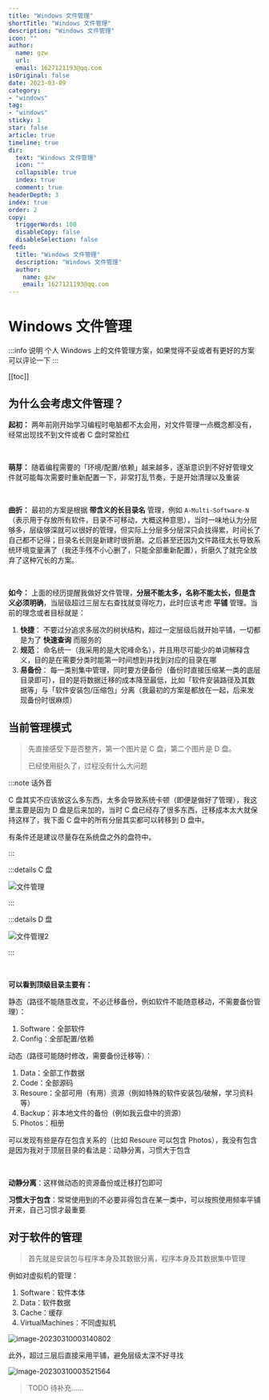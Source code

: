 ```yaml
---
title: "Windows 文件管理"
shortTitle: "Windows 文件管理"
description: "Windows 文件管理"
icon: ""
author: 
  name: gzw
  url: 
  email: 1627121193@qq.com
isOriginal: false
date: 2023-03-09
category: 
- "windows"
tag:
- "windows"
sticky: 1
star: false
article: true
timeline: true
dir:
  text: "Windows 文件管理"
  icon: ""
  collapsible: true
  index: true
  comment: true
headerDepth: 3
index: true
order: 2
copy:
  triggerWords: 100
  disableCopy: false
  disableSelection: false
feed:
  title: "Windows 文件管理"
  description: "Windows 文件管理"
  author:
    name: gzw
    email: 1627121193@qq.com
---
```






# Windows 文件管理



:::info 说明
个人 Windows 上的文件管理方案，如果觉得不妥或者有更好的方案可以评论一下
:::



[[toc]]





## 为什么会考虑文件管理？

**起初：** 两年前刚开始学习编程时电脑都不太会用，对文件管理一点概念都没有，经常出现找不到文件或者 C 盘时常脸红

<br/>



**萌芽：** 随着编程需要的「环境/配置/依赖」越来越多，逐渐意识到不好好管理文件就可能每次需要时重新配置一下，非常打乱节奏，于是开始清理以及重装

<br/>



**曲折：** 最初的方案是根据 **带含义的长目录名** 管理，例如 `A-Multi-Software-N`（表示用于存放所有软件，目录不可移动，大概这种意思），当时一味地认为分层够多，层级够深就可以很好的管理，但实际上分层多分层深只会找得累，时间长了自己都不记得；目录名长则是新建时很折磨。之后甚至还因为文件路径太长导致系统环境变量满了（我还手残不小心删了，只能全部重新配置），折磨久了就完全放弃了这种冗长的方案。

<br/>



**如今：** 上面的经历提醒我做好文件管理，**分层不能太多，名称不能太长，但是含义必须明确**，当层级超过三层左右查找就变得吃力，此时应该考虑 **平铺** 管理。当前的理念或者目标就是：

1. **快捷**： 不要过分追求多层次的树状结构，超过一定层级后就开始平铺，一切都是为了 **快速查询** 而服务的
2. **规范**： 命名统一（我采用的是大驼峰命名），并且用尽可能少的单词解释含义，目的是在需要分类时能第一时间想到并找到对应的目录在哪
3. **易备份**： 每一类别集中管理，同时要方便备份（备份时直接压缩某一类的底层目录即可），目的是将数据迁移的成本降至最低，比如「软件安装路径及其数据等」与「软件安装包/压缩包」分离（我最初的方案是都放在一起，后来发现备份时很麻烦）









## 当前管理模式

> 先直接感受下是否整齐，第一个图片是 C 盘，第二个图片是 D 盘。
>
> 已经使用挺久了，过程没有什么大问题

:::note 话外音

C 盘其实不应该放这么多东西，太多会导致系统卡顿（即便是做好了管理），我这里主要是因为 D 盘是后来加的，当时 C 盘已经存了很多东西，迁移成本太大就保持这样了，我下面 C 盘中的所有分层其实都可以转移到 D 盘中。

有条件还是建议尽量存在系统盘之外的盘符中。

:::

:::details C 盘

![文件管理](https://my-photos-1.oss-cn-hangzhou.aliyuncs.com/markdown//%E6%96%87%E4%BB%B6%E7%AE%A1%E7%90%86/20230310/%E6%96%87%E4%BB%B6%E7%AE%A1%E7%90%861.png)

:::

:::details D 盘

![文件管理2](https://my-photos-1.oss-cn-hangzhou.aliyuncs.com/markdown//%E6%96%87%E4%BB%B6%E7%AE%A1%E7%90%86/20230310/%E6%96%87%E4%BB%B6%E7%AE%A1%E7%90%862.png)

:::



<br/>



**可以看到顶级目录主要有：**

静态（路径不能随意改变，不必迁移备份，例如软件不能随意移动，不需要备份管理）：

1. Software：全部软件
2. Config：全部配置/依赖

动态（路径可能随时修改，需要备份迁移等）：

1. Data：全部工作数据
2. Code：全部源码
3. Resoure：全部可用（有用）资源（例如特殊的软件安装包/破解，学习资料等）
4. Backup：非本地文件的备份（例如我云盘中的资源）
5. Photos：相册

可以发现有些是存在包含关系的（比如 Resoure 可以包含 Photos），我没有包含是因为我对于顶层目录的看法是：动静分离，习惯大于包含

<br/>



**动静分离**：这样做动态的资源备份或迁移打包即可

**习惯大于包含**：常常使用到的不必要非得包含在某一类中，可以按照使用频率平铺开来，自己习惯才最重要





## 对于软件的管理

> 首先就是安装包与程序本身及其数据分离，程序本身及其数据集中管理

例如对虚拟机的管理：

1. Software：软件本体
2. Data：软件数据
3. Cache：缓存
4. VirtualMachines：不同虚拟机

![image-20230310003140802](https://my-photos-1.oss-cn-hangzhou.aliyuncs.com/markdown//%E6%96%87%E4%BB%B6%E7%AE%A1%E7%90%86/20230310/%E8%BD%AF%E4%BB%B6%E7%AE%A1%E7%90%861.png)

此外，超过三层后直接采用平铺，避免层级太深不好寻找

![image-20230310003521564](https://my-photos-1.oss-cn-hangzhou.aliyuncs.com/markdown//%E6%96%87%E4%BB%B6%E7%AE%A1%E7%90%86/20230310/%E8%BD%AF%E4%BB%B6%E7%AE%A1%E7%90%862.png)



> TODO 待补充……